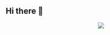 ## Hi there 👋

<p align="center"><img src="https://img.shields.io/badge/Vue-35495E?style=for-the-badge&logo=vuedotjs&logoColor=4FC08D" /></p>
